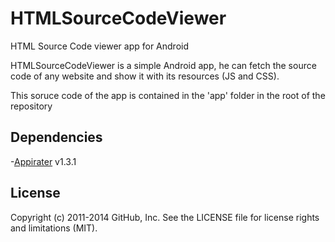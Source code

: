 # HTMLSourceCodeViewer
HTML Source Code viewer app for Android

HTMLSourceCodeViewer is a simple Android app, he can fetch the source code of any website and show
it with its resources (JS and CSS).

This soruce code of the app is contained in the 'app' folder in the root of the repository

## Dependencies
-[Appirater] v1.3.1

## License

Copyright (c) 2011-2014 GitHub, Inc. See the LICENSE file for license rights and
limitations (MIT).


[Appirater]:https://github.com/drewjw81/appirater-android
